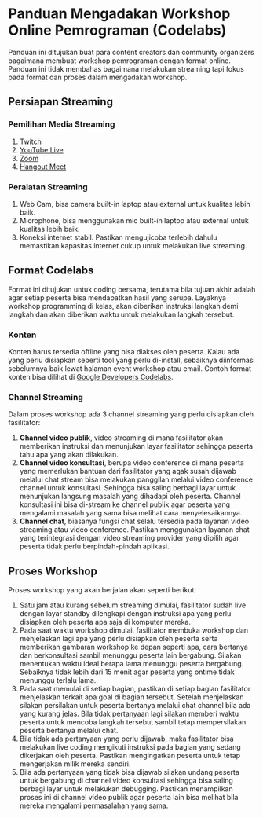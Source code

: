 # Panduan Mengadakan Workshop Online Pemrograman (Codelabs)
Panduan ini ditujukan buat para content creators dan community organizers bagaimana membuat workshop pemrograman dengan format online. Panduan ini tidak membahas bagaimana melakukan streaming tapi fokus pada format dan proses dalam mengadakan workshop.

## Persiapan Streaming
### Pemilihan Media Streaming
1. [Twitch](https://www.twitch.tv/)
2. [YouTube Live](https://www.youtube.com/)
4. [Zoom](https://zoom.us/)
5. [Hangout Meet](https://hangouts.google.com/)

### Peralatan Streaming
1. Web Cam, bisa camera built-in laptop atau external untuk kualitas lebih baik.
2. Microphone, bisa menggunakan mic built-in laptop atau external untuk kualitas lebih baik.
3. Koneksi internet stabil. Pastikan mengujicoba terlebih dahulu memastikan kapasitas internet cukup untuk melakukan live streaming.


## Format Codelabs
    
Format ini ditujukan untuk coding bersama, terutama bila tujuan akhir adalah agar setiap peserta bisa mendapatkan hasil yang serupa. Layaknya workshop programming di kelas, akan diberikan instruksi langkah demi langkah dan akan diberikan waktu untuk melakukan langkah tersebut.

### Konten
Konten harus tersedia offline yang bisa diakses oleh peserta. Kalau ada yang perlu disiapkan seperti tool yang perlu di-install, sebaiknya diinformasi sebelumnya baik lewat halaman event workshop atau email. Contoh format konten bisa dilihat di [Google Developers Codelabs](https://codelabs.developers.google.com/).

### Channel Streaming

Dalam proses workshop ada 3 channel streaming yang perlu disiapkan oleh fasilitator:
1. **Channel video publik**, video streaming di mana fasilitator akan memberikan instruksi dan menunjukan layar fasilitator sehingga peserta tahu apa yang akan dilakukan.
2. **Channel video konsultasi**, berupa video conference di mana peserta yang memerlukan bantuan dari fasilitator yang agak susah dijawab melalui chat stream bisa melakukan panggilan melalui video conference channel untuk konsultasi. Sehingga bisa saling berbagi layar untuk menunjukan langsung masalah yang dihadapi oleh peserta. Channel konsultasi ini bisa di-stream ke channel publik agar peserta yang mengalami masalah yang sama bisa melihat cara menyelesaikannya.
3. **Channel chat**, biasanya fungsi chat selalu tersedia pada layanan video streaming atau video conference. Pastikan menggunakan layanan chat yang terintegrasi dengan video streaming provider yang dipilih agar peserta tidak perlu berpindah-pindah aplikasi.

## Proses Workshop
Proses workshop yang akan berjalan akan seperti berikut:

1. Satu jam atau kurang sebelum streaming dimulai, fasilitator sudah live dengan layar standby dilengkapi dengan instruksi apa yang perlu disiapkan oleh peserta apa saja di komputer mereka.
2. Pada saat waktu workshop dimulai, fasilitator membuka workshop dan menjelaskan lagi apa yang perlu disiapkan oleh peserta serta memberikan gambaran workshop ke depan seperti apa, cara bertanya dan berkonsultasi sambil menunggu peserta lain bergabung. Silakan menentukan waktu ideal berapa lama menunggu peserta bergabung. Sebaiknya tidak lebih dari 15 menit agar peserta yang ontime tidak menunggu terlalu lama.
3. Pada saat memulai di setiap bagian, pastikan di setiap bagian fasilitator menjelaskan terkait apa goal di bagian tersebut. Setelah menjelaskan silakan persilakan untuk peserta bertanya melalui chat channel bila ada yang kurang jelas. Bila tidak pertanyaan lagi silakan memberi waktu peserta untuk mencoba langkah tersebut sambil tetap mempersilakan peserta bertanya melalui chat.
4. Bila tidak ada pertanyaan yang perlu dijawab, maka fasilitator bisa melakukan live coding mengikuti instruksi pada bagian yang sedang dikerjakan oleh peserta. Pastikan mengingatkan peserta untuk tetap mengerjakan milik mereka sendiri.
5. Bila ada pertanyaan yang tidak bisa dijawab silakan undang peserta untuk bergabung di channel video konsultasi sehingga bisa saling berbagi layar untuk melakukan debugging. Pastikan menampilkan proses ini di channel video publik agar peserta lain bisa melihat bila mereka mengalami permasalahan yang sama.
